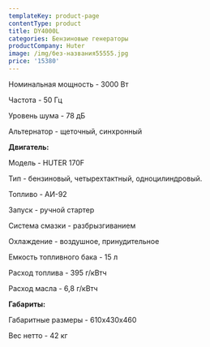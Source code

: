 ```yaml
---
templateKey: product-page
contentType: product
title: DY4000L
categories: Бензиновые генераторы
productCompany: Huter
image: /img/без-названия55555.jpg
price: '15380'
---
```

Номинальная мощность - 3000 Вт

Частота - 50 Гц

Уровень шума - 78 дБ

Альтернатор - щеточный, синхронный

**Двигатель:**

Модель - HUTER 170F

Тип - бензиновый, четырехтактный, одноцилиндровый.

Топливо - АИ-92

Запуск - ручной стартер

Система смазки - разбрызгиванием

Охлаждение - воздушное, принудительное

Емкость топливного бака - 15 л

Расход топлива - 395 г/кВтч

Расход масла - 6,8 г/кВтч

**Габариты:**

Габаритные размеры - 610х430х460

Вес нетто - 42 кг
